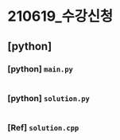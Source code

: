 # 210619_수강신청

## [python]

### [python] `main.py`
```python

```

### [python] `solution.py`
```python

```

### [Ref] `solution.cpp`
```c

```

